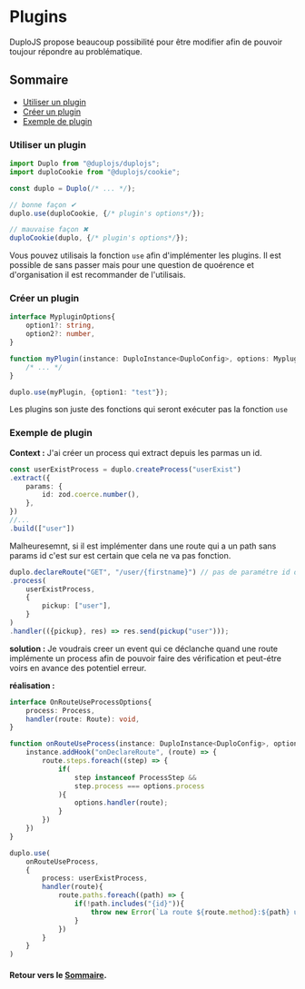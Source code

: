 # Plugins
DuploJS propose beaucoup possibilité pour être modifier afin de pouvoir toujour répondre au problématique.

## Sommaire
- [Utiliser un plugin](#utiliser-un-plugin)
- [Créer un plugin](#créer-un-plugin)
- [Exemple de plugin](#exemple-de-plugin)

### Utiliser un plugin
```ts
import Duplo from "@duplojs/duplojs";
import duploCookie from "@duplojs/cookie";

const duplo = Duplo(/* ... */);

// bonne façon ✔
duplo.use(duploCookie, {/* plugin's options*/});

// mauvaise façon ✖
duploCookie(duplo, {/* plugin's options*/});
```

Vous pouvez utilisais la fonction `use` afin d'implémenter les plugins. Il est possible de sans passer mais pour une question de quoérence et d'organisation il est recommander de l'utilisais.

### Créer un plugin
```ts
interface MypluginOptions{
	option1?: string,
	option2?: number,
}

function myPlugin(instance: DuploInstance<DuploConfig>, options: MypluginOptions){
	/* ... */
}

duplo.use(myPlugin, {option1: "test"});
```

Les plugins son juste des fonctions qui seront exécuter pas la fonction `use` 

### Exemple de plugin
**Context :** J'ai créer un process qui extract depuis les parmas un id. 

```ts
const userExistProcess = duplo.createProcess("userExist")
.extract({
	params: {
		id: zod.coerce.number(),
	},
})
//...
.build(["user"])
```

Malheuresemnt, si il est implémenter dans une route qui a un path sans params id c'est sur est certain que cela ne va pas fonction.  

```ts
duplo.declareRoute("GET", "/user/{firstname}") // pas de paramétre id donc Erreur a coup sure 
.process(
	userExistProcess,
	{
		pickup: ["user"],
	}
)
.handler(({pickup}, res) => res.send(pickup("user")));
```

**solution :** Je voudrais creer un event qui ce déclanche quand une route implémente un process afin de pouvoir faire des vérification et peut-étre voirs en avance des potentiel erreur.

**réalisation :**
```ts
interface OnRouteUseProcessOptions{
	process: Process,
	handler(route: Route): void,
}

function onRouteUseProcess(instance: DuploInstance<DuploConfig>, options: OnRouteUseProcessOptions){
	instance.addHook("onDeclareRoute", (route) => {
		route.steps.foreach((step) => {
			if(
				step instanceof ProcessStep && 
				step.process === options.process
			){
				options.handler(route);
			}
		})
	})
}

duplo.use(
	onRouteUseProcess,
	{
		process: userExistProcess,
		handler(route){
			route.paths.foreach((path) => {
				if(!path.includes("{id}")){
					throw new Error(`La route ${route.method}:${path} utilise le process userExist en éyan un path qui ne contien pas {id}`)
				}
			})
		}
	}
)
```

#### Retour vers le [Sommaire](#sommaire).
